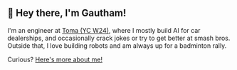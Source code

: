 ## 👋 Hey there, I'm Gautham!

I'm an engineer at [Toma (YC W24)](https://toma.com/), where I mostly build AI for car dealerships, and occasionally crack jokes or try to get better at smash bros. Outside that, I love building robots and am always up for a badminton rally.


Curious? [Here's more about me!](https://gauthamv6002.github.io/)




<!--
**GauthamV6002/GauthamV6002** is a ✨ _special_ ✨ repository because its `README.md` (this file) appears on your GitHub profile.

Here are some ideas to get you started:

- 🔭 I’m currently working on ...
- 🌱 I’m currently learning ...
- 👯 I’m looking to collaborate on ...
- 🤔 I’m looking for help with ...
- 💬 Ask me about ...
- 📫 How to reach me: ...
- 😄 Pronouns: ...
-  Fun fact: ...
-->
